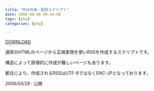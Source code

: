 ```yaml
---
title: "RSS作成・配信スクリプト"
date: 2008-08-06 00:44:00
tags: [php]
categories: [php]

---
```


[DOWNLOAD][1] 

 [1]: /php/library/rss115.zip

通常のHTMLのページから正規表現を使いRSSを作成するスクリプトです。
	  
構造によって原理的に作成が難しいページもあります。
	  
都合により、作成されるRSSはUTF-8ではなくENC-JPとなっております。 



<!--
	サンプル：<a href="/php/library/../rss.php?mybbs">掲示板</a>
-->

2006/03/29
: 公開
